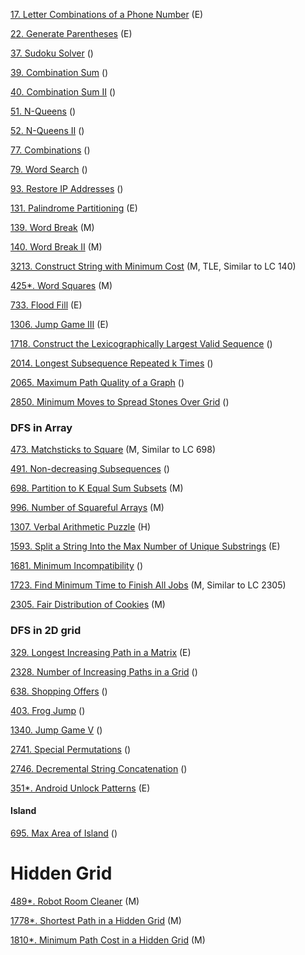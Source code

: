

[17. Letter Combinations of a Phone Number]() (E)

[22. Generate Parentheses]() (E)

[37. Sudoku Solver]() ()

[39. Combination Sum]() ()

[40. Combination Sum II]() ()

[51. N-Queens]() ()

[52. N-Queens II]() ()

[77. Combinations]() ()

[79. Word Search]() ()

[93. Restore IP Addresses]() ()

[131. Palindrome Partitioning]() (E)

[139. Word Break]() (M)

[140. Word Break II]() (M)

[3213. Construct String with Minimum Cost]() (M, TLE, Similar to LC 140)

[425*. Word Squares]() (M)

[733. Flood Fill](https://github.com/tatadyj/leetcode/blob/main/733.flood-fill/733.flood-fill.py) (E)

[1306. Jump Game III]() (E)

[1718. Construct the Lexicographically Largest Valid Sequence]() ()

[2014. Longest Subsequence Repeated k Times]() ()

[2065. Maximum Path Quality of a Graph]() ()

[2850. Minimum Moves to Spread Stones Over Grid]() ()


### DFS in Array

[473. Matchsticks to Square]() (M, Similar to LC 698)

[491. Non-decreasing Subsequences]() ()

[698. Partition to K Equal Sum Subsets]() (M)

[996. Number of Squareful Arrays]() (M)

[1307. Verbal Arithmetic Puzzle]() (H)

[1593. Split a String Into the Max Number of Unique Substrings]() (E)

[1681. Minimum Incompatibility]() ()

[1723. Find Minimum Time to Finish All Jobs]() (M, Similar to LC 2305)

[2305. Fair Distribution of Cookies]() (M)

### DFS in 2D grid 

[329. Longest Increasing Path in a Matrix]() (E)

[2328. Number of Increasing Paths in a Grid]() ()

[638. Shopping Offers]() ()

[403. Frog Jump]() ()

[1340. Jump Game V]() ()

[2741. Special Permutations]() ()

[2746. Decremental String Concatenation]() ()

[351*. Android Unlock Patterns](https://github.com/tatadyj/leetcode/tree/main/351.android-unlock-patterns) (E)


#### Island 

[695. Max Area of Island]() ()


# Hidden Grid

[489*. Robot Room Cleaner]() (M)

[1778*. Shortest Path in a Hidden Grid]() (M)

[1810*. Minimum Path Cost in a Hidden Grid]() (M)

